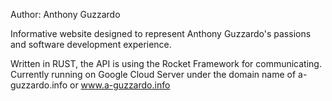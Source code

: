 Author: Anthony Guzzardo

Informative website designed to represent Anthony Guzzardo's passions
and software development experience.

Written in RUST, the API is using the Rocket Framework for communicating.
Currently running on Google Cloud Server under the domain name of a-guzzardo.info or www.a-guzzardo.info


